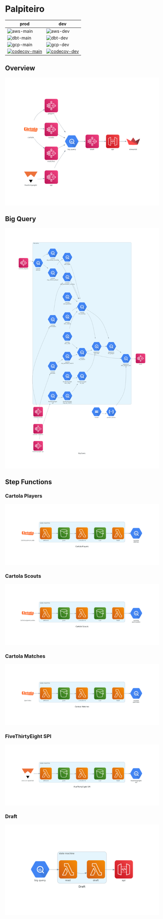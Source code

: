 # Palpiteiro
| prod | dev |
| --- | --- |
| ![aws-main](https://github.com/matheusccouto/palpiteiro/actions/workflows/serverless_main.yml/badge.svg) | ![aws-dev](https://github.com/matheusccouto/palpiteiro/actions/workflows/serverless_dev.yml/badge.svg) |
| ![dbt-main](https://github.com/matheusccouto/palpiteiro/actions/workflows/dbt_main.yml/badge.svg) | ![dbt-dev](https://github.com/matheusccouto/palpiteiro/actions/workflows/dbt_dev.yml/badge.svg) |
| ![gcp-main](https://github.com/matheusccouto/palpiteiro/actions/workflows/function_points_main.yml/badge.svg) | ![gcp-dev](https://github.com/matheusccouto/palpiteiro/actions/workflows/function_points_dev.yml/badge.svg) |
| [![codecov-main](https://codecov.io/gh/matheusccouto/palpiteiro/branch/main/graph/badge.svg?token=jvukfL51k7)](https://app.codecov.io/gh/matheusccouto/palpiteiro/branch/main) | [![codecov-dev](https://codecov.io/gh/matheusccouto/palpiteiro/branch/dev/graph/badge.svg?token=jvukfL51k7)](https://app.codecov.io/gh/matheusccouto/palpiteiro/branch/dev) |


## Overview
![overview](diagrams/overview.png)
## Big Query
![big-query](diagrams/big-query.png)
## Step Functions
### Cartola Players
![state-machine-cartola-players](diagrams/state-machine-cartola-players.png)
### Cartola Scouts
![state-machine-cartola-scouts](diagrams/state-machine-cartola-scouts.png)
### Cartola Matches
![state-machine-cartola-matches](diagrams/state-machine-cartola-matches.png)
### FiveThirtyEight SPI
![state-machine-fivethirtyeight-spi](diagrams/state-machine-fivethirtyeight-spi.png)
### Draft
![state-machine-draft](diagrams/state-machine-draft.png)